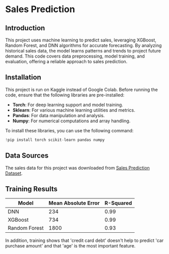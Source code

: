 # Sales Prediction
## **Introduction**
This project uses machine learning to predict sales, leveraging XGBoost, Random Forest, and DNN algorithms for accurate forecasting. By analyzing historical sales data, the model learns patterns and trends to project future demand. This code covers data preprocessing, model training, and evaluation, offering a reliable approach to sales prediction.

## **Installation**

This project is run on Kaggle instead of Google Colab. Before running the code, ensure that the following libraries are pre-installed:

- **Torch**: For deep learning support and model training.
- **Sklearn**: For various machine learning utilities and metrics.
- **Pandas**: For data manipulation and analysis.
- **Numpy**: For numerical computations and array handling.

To install these libraries, you can use the following command:

```python
!pip install torch scikit-learn pandas numpy
```

## **Data Sources**
The sales data for this project was downloaded from [Sales Prediction Dataset](https://www.kaggle.com/datasets/mohdshahnawazaadil/sales-prediction-dataset).

## **Training Results**

| Model          | Mean Absolute Error | R-Squared |
|----------------|---------------------|-----------|
| DNN            | 234                 | 0.99      |
| XGBoost        | 734                 | 0.99      |
| Random Forest  | 1800                | 0.93      |


In addition, training shows that 'credit card debt' doesn't help to predict 'car purchase amount' and that 'age' is the most important feature.
